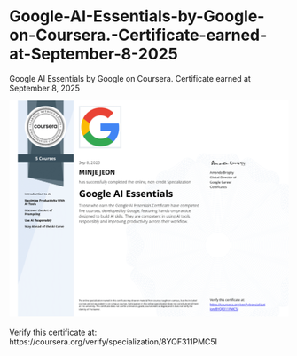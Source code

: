 # Google-AI-Essentials-by-Google-on-Coursera.-Certificate-earned-at-September-8-2025
Google AI Essentials by Google on Coursera. Certificate earned at September 8, 2025
<center><img src="misc/Google.AI.ES.JMJ.2025.png" width="750" style="center"></center>
&nbsp;
<br>
Verify this certificate at: https://coursera.org/verify/specialization/8YQF311PMC5I
